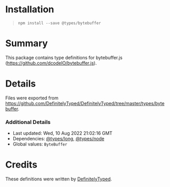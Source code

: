 # Installation
> `npm install --save @types/bytebuffer`

# Summary
This package contains type definitions for bytebuffer.js (https://github.com/dcodeIO/bytebuffer.js).

# Details
Files were exported from https://github.com/DefinitelyTyped/DefinitelyTyped/tree/master/types/bytebuffer.

### Additional Details
 * Last updated: Wed, 10 Aug 2022 21:02:16 GMT
 * Dependencies: [@types/long](https://npmjs.com/package/@types/long), [@types/node](https://npmjs.com/package/@types/node)
 * Global values: `ByteBuffer`

# Credits
These definitions were written by [DefinitelyTyped](https://github.com/DefinitelyTyped).
